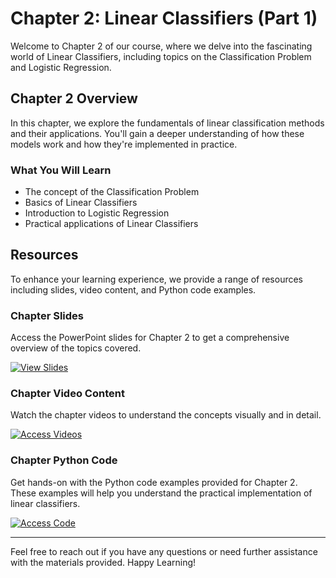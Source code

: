 # Chapter 2: Linear Classifiers (Part 1)

Welcome to Chapter 2 of our course, where we delve into the fascinating world of Linear Classifiers, including topics on the Classification Problem and Logistic Regression.

## Chapter 2 Overview

In this chapter, we explore the fundamentals of linear classification methods and their applications. You'll gain a deeper understanding of how these models work and how they're implemented in practice.

### What You Will Learn

- The concept of the Classification Problem
- Basics of Linear Classifiers
- Introduction to Logistic Regression
- Practical applications of Linear Classifiers

## Resources

To enhance your learning experience, we provide a range of resources including slides, video content, and Python code examples.

### Chapter Slides

Access the PowerPoint slides for Chapter 2 to get a comprehensive overview of the topics covered.

[![View Slides](https://img.shields.io/badge/View%20Slides-Google%20Drive-blue)](https://drive.google.com/drive/folders/1kbMyZMwwysXevdnv_sRHtNliWiGbgRck?usp=sharing)

### Chapter Video Content

Watch the chapter videos to understand the concepts visually and in detail.

[![Access Videos](https://img.shields.io/badge/Access-Videos-blue?style=for-the-badge&logo=google-drive)](https://drive.google.com/drive/folders/1DkElRSNAHYYq1KhqDi6UnqCcEOIgIRER?usp=sharing)

### Chapter Python Code

Get hands-on with the Python code examples provided for Chapter 2. These examples will help you understand the practical implementation of linear classifiers.

[![Access Code](https://img.shields.io/badge/Access-Code-3776AB?style=for-the-badge&logo=python&logoColor=white)](https://drive.google.com/drive/folders/14lr8W1ZC9JephcXTS_JofoivDmtnexuf?usp=sharing)

---

Feel free to reach out if you have any questions or need further assistance with the materials provided. Happy Learning!
